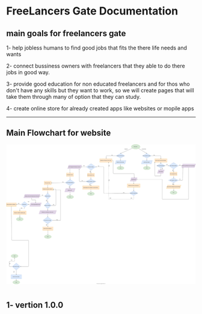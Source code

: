 FreeLancers Gate Documentation
=================

main goals for freelancers gate
---------------

1- help jobless humans to find good jobs that fits the there life needs and wants

2- connect bussiness owners with freelancers that they able to do there jobs in good way.

3- provide good education for non educated freelancers and for thos who don't have any skills but they want to work, so we will create pages that will take them through many of option that they can study.

4- create online store for already created apps like websites or mopile apps

-------

Main Flowchart for website
-------
![main](./WebsiteFlowChart/generalSiteFlowChartDesigin.dio.svg)

#
#
#
1- vertion 1.0.0
-----



